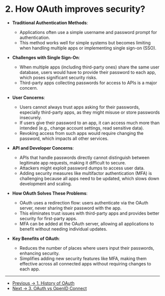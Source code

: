 # 2. How OAuth improves security?

- **Traditional Authentication Methods**:

  - Applications often use a simple username and password prompt for authentication.
  - This method works well for simple systems but becomes limiting when handling multiple apps or implementing single sign-on (SSO).

- **Challenges with Single Sign-On**:

  - When multiple apps (including third-party ones) share the same user database, users would have to provide their password to each app, which poses significant security risks.
  - Third-party apps collecting passwords for access to APIs is a major concern.

- **User Concerns**:

  - Users cannot always trust apps asking for their passwords, especially third-party apps, as they might misuse or store passwords insecurely.
  - If users give their password to an app, it can access much more than intended (e.g., change account settings, read sensitive data).
  - Revoking access from such apps would require changing the password, which impacts all other services.

- **API and Developer Concerns**:

  - APIs that handle passwords directly cannot distinguish between legitimate app requests, making it difficult to secure.
  - Attackers might exploit password dumps to access user data.
  - Adding security measures like multifactor authentication (MFA) is challenging because all apps need to be updated, which slows down development and scaling.

- **How OAuth Solves These Problems**:

  - OAuth uses a redirection flow: users authenticate via the OAuth server, never sharing their password with the app.
  - This eliminates trust issues with third-party apps and provides better security for first-party apps.
  - MFA can be added at the OAuth server, allowing all applications to benefit without needing individual updates.

- **Key Benefits of OAuth**:
  - Reduces the number of places where users input their passwords, enhancing security.
  - Simplifies adding new security features like MFA, making them effective across all connected apps without requiring changes to each app.

<hr>

- [Previous -> 1. History of OAuth](01.%20History%20of%20OAuth.md)
- [Next -> 3. OAuth vs OpenID Connect](03.%20OAuth%20vs%20OpenID%20Connect.md)
